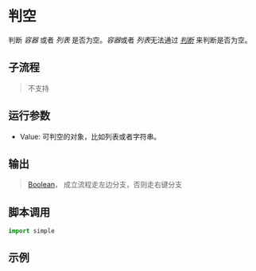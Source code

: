 # 判空 
判断 *容器* 或者 *列表* 是否为空。*容器*或者 *列表*无法通过 *[判断](./If.md)* 来判断是否为空。


## 子流程

> 不支持

## 运行参数

* Value: 可判空的对象，比如列表或者字符串。


## 输出

> [Boolean](./types/Boolean.md)， 成立流程走左边分支，否则走右键分支

## 脚本调用

```python
import simple


```

## 示例

